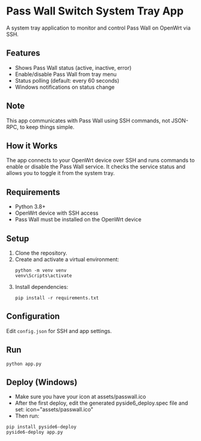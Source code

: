 # Pass Wall Switch System Tray App

A system tray application to monitor and control Pass Wall on OpenWrt via SSH.

## Features
- Shows Pass Wall status (active, inactive, error)
- Enable/disable Pass Wall from tray menu
- Status polling (default: every 60 seconds)
- Windows notifications on status change

## Note
This app communicates with Pass Wall using SSH commands, not JSON-RPC, to keep things simple.

## How it Works
The app connects to your OpenWrt device over SSH and runs commands to enable or disable the Pass Wall service. It checks the service status and allows you to toggle it from the system tray.

## Requirements
- Python 3.8+
- OpenWrt device with SSH access
- Pass Wall must be installed on the OpenWrt device

## Setup
1. Clone the repository.
2. Create and activate a virtual environment:
   ```
   python -m venv venv
   venv\Scripts\activate
   ```
3. Install dependencies:
   ```
   pip install -r requirements.txt
   ```

## Configuration
Edit `config.json` for SSH and app settings.

## Run
```
python app.py
```

## Deploy (Windows)
- Make sure you have your icon at assets/passwall.ico
- After the first deploy, edit the generated pyside6_deploy.spec file and set:
  icon="assets/passwall.ico"
- Then run:
```
pip install pyside6-deploy
pyside6-deploy app.py
``` 